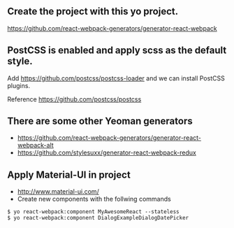 
## Create the project with this yo project.
https://github.com/react-webpack-generators/generator-react-webpack

## PostCSS is enabled and apply scss as the default style.

Add https://github.com/postcss/postcss-loader and we can install PostCSS plugins. 

Reference https://github.com/postcss/postcss 

## There are some other Yeoman generators 
* https://github.com/react-webpack-generators/generator-react-webpack-alt
* https://github.com/stylesuxx/generator-react-webpack-redux


## Apply Material-UI in project
* http://www.material-ui.com/
* Create new components with the follwing commands
``` 
$ yo react-webpack:component MyAwesomeReact --stateless
$ yo react-webpack:component DialogExampleDialogDatePicker
```
